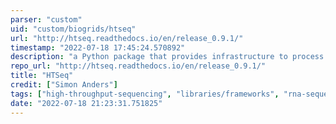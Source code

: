 ```yaml
---
parser: "custom"
uid: "custom/biogrids/htseq"
url: "http://htseq.readthedocs.io/en/release_0.9.1/"
timestamp: "2022-07-18 17:45:24.570892"
description: "a Python package that provides infrastructure to process data from high-throughput sequencing assays."
repo_url: "http://htseq.readthedocs.io/en/release_0.9.1/"
title: "HTSeq"
credit: ["Simon Anders"]
tags: ["high-throughput-sequencing", "libraries/frameworks", "rna-sequencing", "wgs-analysis"]
date: "2022-07-18 21:23:31.751825"
---
```

